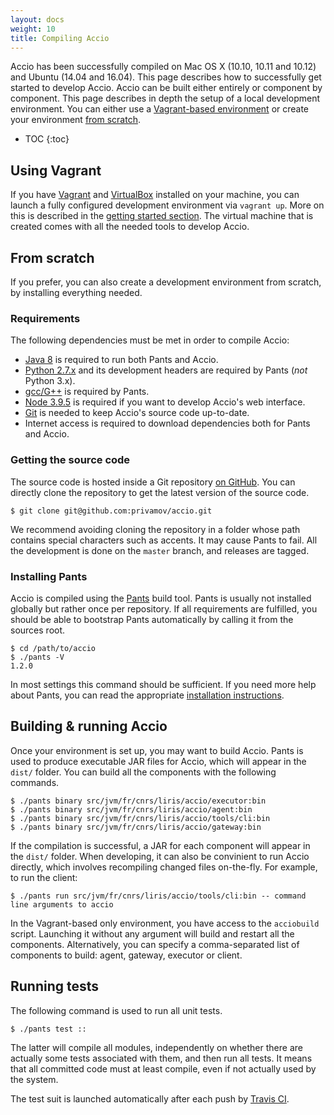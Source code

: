 ```yaml
---
layout: docs
weight: 10
title: Compiling Accio
---
```


Accio has been successfully compiled on Mac OS X (10.10, 10.11 and 10.12) and Ubuntu (14.04 and 16.04).
This page describes how to successfully get started to develop Accio.
Accio can be built either entirely or component by component.
This page describes in depth the setup of a local development environment.
You can either use a [Vagrant-based environment](#using-vagrant) or create your environment [from scratch](#from-scratch).

* TOC
{:toc}

## Using Vagrant
If you have [Vagrant](https://www.vagrantup.com) and [VirtualBox](https://www.virtualbox.org) installed on your machine, you can launch a fully configured development environment via `vagrant up`.
More on this is described in the [getting started section](../getting-started/index.html).
The virtual machine that is created comes with all the needed tools to develop Accio.

## From scratch
If you prefer, you can also create a development environment from scratch, by installing everything needed.

### Requirements
The following dependencies must be met in order to compile Accio:

  * [Java 8](http://www.oracle.com/technetwork/java/javase/downloads/jdk8-downloads-2133151.html) is required to run both Pants and Accio.
  * [Python 2.7.x](https://www.python.org/) and its development headers are required by Pants (*not* Python 3.x).
  * [gcc/G++](https://gcc.gnu.org/) is required by Pants.
  * [Node 3.9.5](https://nodejs.org/en/) is required if you want to develop Accio's web interface.
  * [Git](https://git-scm.com/) is needed to keep Accio's source code up-to-date.
  * Internet access is required to download dependencies both for Pants and Accio.

### Getting the source code
The source code is hosted inside a Git repository  [on GitHub](https://github.com/privamov/accio).
You can directly clone the repository to get the latest version of the source code.

```
$ git clone git@github.com:privamov/accio.git
```

We recommend avoiding cloning the repository in a folder whose path contains special characters such as accents.
It may cause Pants to fail.
All the development is done on the `master` branch, and releases are tagged.

### Installing Pants
Accio is compiled using the [Pants](http://pantsbuild.org) build tool.
Pants is usually not installed globally but rather once per repository.
If all requirements are fulfilled, you should be able to bootstrap Pants automatically by calling it from the sources root.

```
$ cd /path/to/accio
$ ./pants -V
1.2.0
```

In most settings this command should be sufficient.
If you need more help about Pants, you can read the appropriate [installation instructions](http://www.pantsbuild.org/install.html).

## Building & running Accio
Once your environment is set up, you may want to build Accio.
Pants is used to produce executable JAR files for Accio, which will appear in the `dist/` folder.
You can build all the components with the following commands.

```
$ ./pants binary src/jvm/fr/cnrs/liris/accio/executor:bin
$ ./pants binary src/jvm/fr/cnrs/liris/accio/agent:bin
$ ./pants binary src/jvm/fr/cnrs/liris/accio/tools/cli:bin
$ ./pants binary src/jvm/fr/cnrs/liris/accio/gateway:bin
```

If the compilation is successful, a JAR for each component will appear in the `dist/` folder.
When developing, it can also be convinient to run Accio directly, which involves recompiling changed files on-the-fly.
For example, to run the client:

```
$ ./pants run src/jvm/fr/cnrs/liris/accio/tools/cli:bin -- command line arguments to accio
```

In the Vagrant-based only environment, you have access to the `acciobuild` script.
Launching it without any argument will build and restart all the components.
Alternatively, you can specify a comma-separated list of components to build: agent, gateway, executor or client.

## Running tests
The following command is used to run all unit tests.

```
$ ./pants test ::
```

The latter will compile all modules, independently on whether there are actually some tests associated with them, and then run all tests.
It means that all committed code must at least compile, even if not actually used by the system.

The test suit is launched automatically after each push by [Travis CI](https://travis-ci.org/privamov/accio).
